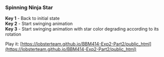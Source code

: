 ### Spinning Ninja Star

**Key 1** - Back to initial state  
**Key 2** - Start swinging animation  
**Key 3** - Start swinging animation with star color degrading according to its rotation

Play it: [https://lobsterteam.github.io/BBM414-Exp2-Part2/public_html](https://lobsterteam.github.io/BBM414-Exp2-Part2/public_html)
